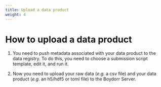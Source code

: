 ```yaml
---
title: Upload a data product
weight: 4
---
```


# How to upload a data product

1. You need to push metadata associated with your data product to the data registry. To do this, you need to choose a submission script template, edit it, and run it.

2. Now you need to upload your raw data (*e.g.* a csv file) and your data product (*e.g.* an h5/hdf5 or toml file) to the Boydorr Server.
